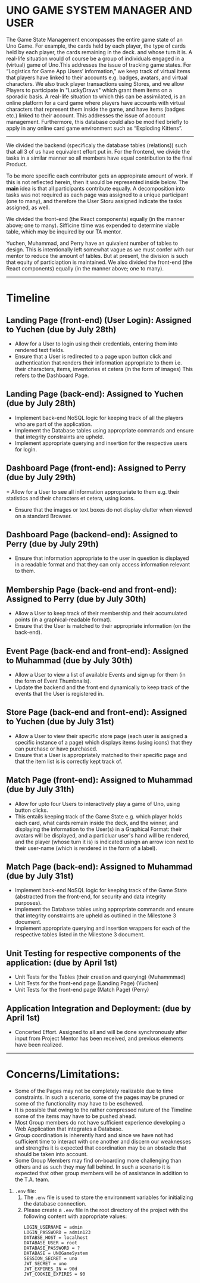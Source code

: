 # UNO GAME SYSTEM MANAGER AND USER  

The Game State Management encompasses the entire game state of an
Uno Game. For example, the cards held by each player, the type of cards
held by each player, the cards remaining in the deck. and whose turn it is.
A real-life situation would of course be a group of individuals engaged in
a (virtual) game of Uno.This addresses the issue of tracking game states.
For “Logistics for Game App Users’ information,” we keep track of
virtual items that players have linked to their accounts e.g. badges, avatars,
and virtual characters. We also track player transactions using Stores, and 
we allow Players to participate in "LuckyDraws" which grant them items on 
a sporadic basis. 
A real-life situation to which this can be
assimilated, is an online platform for a card game where players have
accounts with virtual characters that represent them inside the game, and
have items (badges etc.) linked to their account. This addresses the issue
of account management. Furthermore, this database could also be
modified briefly to apply in any online card game environment such as
“Exploding Kittens”.


--- 
We divided the backend (specificaly the database tables (relations)) such that all 3 of us have equivalent effort put in. 
For the frontend, we divide the tasks in a similar manner so all members have equal contribution to the final Product. 

To be more specific each contributor gets an appropirate amount of work. If this is not reflected herein, then it would be represented 
inside below. The **main** idea is that all participants contribute equally. A decomposition into tasks was not required as each 
page was assigned to a unique participant (one to many), and therefore the User Storu assigned indicate the tasks assigned, as well.

We divided the front-end (the React components) equally (in the manner above; one to many). Sifficine ttime was expended to determine viable table, which may be inquired by our TA mentor.

Yuchen, Muhammad, and Perry have an quivalent number of tables to design. This is intentionally left somewhat vague as we must confer with our mentor to reduce the amount of tables. But at present, the division is such that equity of particiaption is maintained.
We also divided the front-end (the React components) equally (in the manner above; one to many).

---

# Timeline 

## Landing Page (front-end) (User Login): Assigned to Yuchen (due by July 28th) 

- Allow for a User to login using their credentials, entering them into rendered text fields. 
- Ensure that a User is redirected to a page upon button click and authentication that renders their information appropriate to them i.e. their characters, items, inventories et cetera (in the form of images) This refers to the Dashboard Page.  

## Landing Page (back-end): Assigned to Yuchen (due by July 28th) 

- Implement back-end NoSQL logic for keeping track of all the players who are part of the application. 
- Implement the Database tables using appropriate commands and ensure that integrity constraints are upheld. 
- Implement appropriate querying and insertion for the respective users for login. 

## Dashboard Page (front-end): Assigned to Perry (due by July 29th) 

= Allow for a User to see all information appropariate to them e.g. their statistics and their characters et cetera, using icons. 
- Ensure that the images or text boxes do not display clutter when viewed on a standard Browser.

## Dashboard Page (backend-end): Assigned to Perry (due by July 29th) 

- Ensure that information appropriate to the user in question is displayed in a readable format and that they can only access information relevant to them. 

## Membership Page (back-end and front-end): Assigned to Perry (due by July 30th)

- Allow a User to keep track of their membership and their accumulated points (in a graphical-readable format).
- Ensure that the User is matched to their appropriate information (on the back-end). 

## Event Page (back-end and front-end): Assigned to Muhammad (due by July 30th)

- Allow a User to view a list of available Events and sign up for them (in the form of Event Thumbnails).
- Update the backend and the front end dynamically to keep track of the events that the User is registered in. 

## Store Page (back-end and front-end): Assigned to Yuchen (due by July 31st)

- Allow a User to view their specific store page (each user is assigned a specific instance of a page) which displays items (using icons) that they can purchase or have purchased. 
- Ensure that a User is appropriately matched to their specific page and that the item list is is correctly kept track of.

## Match Page (front-end): Assigned to Muhammad (due by July 31th) 

- Allow for upto four Users to interactively play a game of Uno, using button clicks.
- This entails keeping track of the Game State e.g. which player holds each card, what cards remain inside the deck, and the winner, and displaying the information to the User(s) in a Graphical Format: their avatars will be displayed, and a particluar user's hand will be rendered, and the player (whose turn it is) is indicated usingn an arrow icon next to their user-name (which is rendered in the form of a label). 

## Match Page (back-end): Assigned to Muhammad (due by July 31st)  

- Implement back-end NoSQL logic for keeping track of the Game State (abstracted from the front-end, for security and data integrity purposes). 
- Implement the Database tables using appropriate commands and ensure that integrity constraints are upheld as outlined in the Milestone 3 document. 
- Implement appropriate querying and insertion wrappers for each of the respective tables listed in the Milestone 3 document. 

## Unit Testing for respective components of the application: (due by April 1st) 
 
- Unit Tests for the Tables (their creation and querying) (Muhammmad) 
- Unit Tests for the front-end page (Landing Page) (Yuchen)
- Unit Tests for the front-end page (Match Page) (Perry) 

## Application Integration and Deployment: (due by April 1st)

- Concerted Effort. Assigned to all and will be done synchronously after input from Project Mentor has been received, and previous elements have been realized.

---

# Concerns/Limitations: 

- Some of the Pages may not be completely realizable due to time constraints. In such a scenario, some of the pages may be pruned or some of the functionality may have to be eschewed.
- It is possible that owing to the rather compressed nature of the Timeline some of the items may have to be pushed ahead.
- Most Group members do not have sufficient experience developing a Web Application that integrates a Database. 
- Group coordination is inherently hard and since we have not had sufficient time to interact with one another and discern our weaknesses and strengths it is expected that coordination may be an obstacle that should be taken into account. 
- Some Group Members may find on-boarding more challenging than others and as such they may fall behind. In such a scenario it is expected that other group members will be of assistance in addition to the T.A. team. 

1. `.env` file: 
   1. The `.env` file is used to store the environment variables for initializing the database connection.
   2. Please create a `.env` file in the root directory of the project with the following content with appropriate values:
      ```
      LOGIN_USERNAME = admin
      LOGIN_PASSWORD = admin123
      DATABSE_HOST = localhost
      DATABASE_USER = root
      DATABASE_PASSWORD = ?
      DATABASE = UNOGameSystem
      SESSION_SECRET = uno
      JWT_SECRET = uno
      JWT_EXPIRES_IN = 90d    
      JWT_COOKIE_EXPIRES = 90
      ```